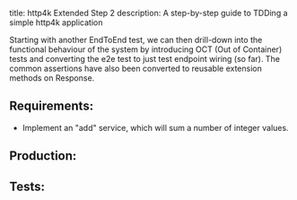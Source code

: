 title: http4k Extended Step 2
description: A step-by-step guide to TDDing a simple http4k application

Starting with another EndToEnd test, we can then drill-down into the functional behaviour of the system by introducing
OCT (Out of Container) tests and converting the e2e test to just test endpoint wiring (so far). The common assertions have
also been converted to reusable extension methods on Response.

## Requirements:
- Implement an "add" service, which will sum a number of integer values.

## Production:
<script src="https://gist-it.appspot.com/https://github.com/http4k/http4k/blob/master/src/docs/guide/example/_2_adding_the_first_endpoint/project.kt"></script>

## Tests:
<script src="https://gist-it.appspot.com/https://github.com/http4k/http4k/blob/master/src/docs/guide/example/_2_adding_the_first_endpoint/tests.kt"></script>
